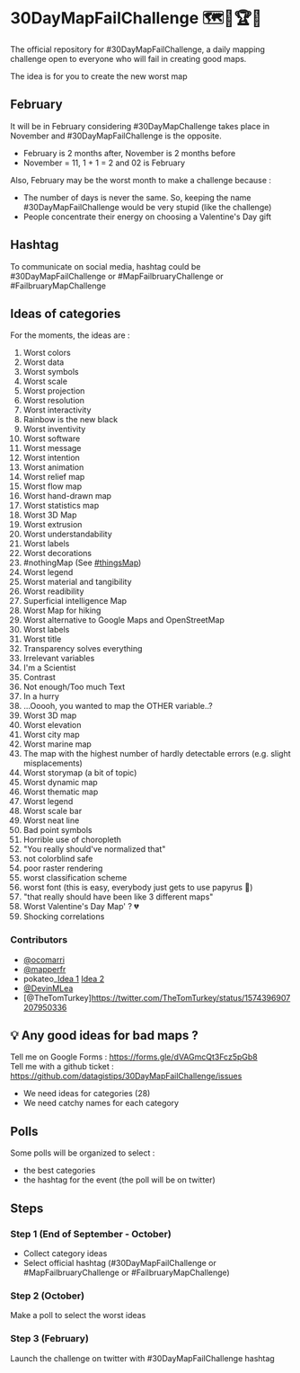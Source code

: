 # 30DayMapFailChallenge 🗺️🤢🏆🌟
The official repository for #30DayMapFailChallenge, a daily mapping challenge open to everyone who will fail in creating good maps.

The idea is for you to create the new worst map

## February
It will be in February considering #30DayMapChallenge takes place in November and #30DayMapFailChallenge is the opposite.

- February is 2 months after, November is 2 months before
- November = 11, 1 + 1 = 2 and 02 is February

Also, February may be the worst month to make a challenge because :

- The number of days is never the same. So, keeping the name #30DayMapFailChallenge would be very stupid (like the challenge)
- People concentrate their energy on choosing a Valentine's Day gift

## Hashtag
To communicate on social media, hashtag could be #30DayMapFailChallenge or #MapFailbruaryChallenge or #FailbruaryMapChallenge

## Ideas of categories
For the moments, the ideas are :

1. Worst colors
2. Worst data
3. Worst symbols
4. Worst scale
5. Worst projection
6. Worst resolution
7. Worst interactivity
8. Rainbow is the new black
9. Worst inventivity
10. Worst software
11. Worst message
12. Worst intention
13. Worst animation
14. Worst relief map
15. Worst flow map
16. Worst hand-drawn map
17. Worst statistics map
18. Worst 3D Map
19. Worst extrusion
20. Worst understandability
21. Worst labels
22. Worst decorations
23. #nothingMap (See [#thingsMap](https://twitter.com/search?q=%23thingsmap&src=typed_query))
24. Worst legend
25. Worst material and tangibility
26. Worst readibility
27. Superficial intelligence Map
28. Worst Map for hiking
29. Worst alternative to Google Maps and OpenStreetMap
30. Worst labels
31. Worst title
32. Transparency solves everything
33. Irrelevant variables
34. I'm a Scientist
35. Contrast
36. Not enough/Too much Text
37. In a hurry
38. ...Ooooh, you wanted to map the OTHER variable..? 
39. Worst 3D map
40. Worst elevation 
41. Worst city map 
42. Worst marine map 
43. The map with the highest number of hardly detectable errors (e.g. slight misplacements)
44. Worst storymap (a bit of topic)
45. Worst dynamic map 
46. Worst thematic map
47. Worst legend
48. Worst scale bar
49. Worst neat line
50. Bad point symbols
51. Horrible use of choropleth
52. "You really should've normalized that"
53. not colorblind safe
54. poor raster rendering
55. worst classification scheme
56. worst font (this is easy, everybody just gets to use papyrus 🤪)
57. "that really should have been like 3 different maps"
58. Worst Valentine's Day Map' ? 💔
59. Shocking correlations

### Contributors
- [@ocomarri](https://twitter.com/ocomarri/status/1573581243190579200)
- [@mapperfr](https://twitter.com/mapperfr/status/1573584627645775873)
- pokateo_[Idea 1](https://twitter.com/pokateo_/status/1574381451386273793) [Idea 2](https://twitter.com/helenmakesmaps/status/1574382373550047234)
- [@DevinMLea](https://twitter.com/DevinMLea/status/1574387314532536321)
- [@TheTomTurkey]https://twitter.com/TheTomTurkey/status/1574396907207950336

## 💡 Any good ideas for bad maps ?

Tell me on Google Forms : https://forms.gle/dVAGmcQt3Fcz5pGb8  
Tell me with a github ticket : https://github.com/datagistips/30DayMapFailChallenge/issues

- We need ideas for categories (28)
- We need catchy names for each category

## Polls
Some polls will be organized to select :

- the best categories
- the hashtag for the event (the poll will be on twitter)

## Steps
### Step 1 (End of September - October)
- Collect category ideas
- Select official hashtag (#30DayMapFailChallenge or #MapFailbruaryChallenge or #FailbruaryMapChallenge)

### Step 2 (October)
Make a poll to select the worst ideas

### Step 3 (February)
Launch the challenge on twitter with #30DayMapFailChallenge hashtag
